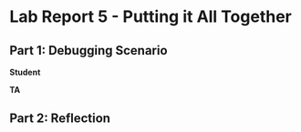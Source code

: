 # Lab Report 5 - Putting it All Together

## Part 1: Debugging Scenario

__Student__

__TA__

## Part 2: Reflection
